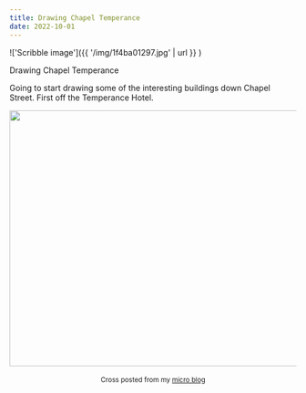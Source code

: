 ```yaml
---
title: Drawing Chapel Temperance
date: 2022-10-01
---
```

!['Scribble image']({{ '/img/1f4ba01297.jpg' | url }} )
<br>
<p>Drawing Chapel Temperance</p>
<p>Going to start drawing some of the interesting buildings down Chapel Street. First off the Temperance Hotel.</p>
<img src="" width="600" height="449" alt="">
<br>
<br>
<center><small>Cross posted from my <a href='http://micro.blog/joshnicholas'>micro blog</a></small></center>
<br>
    